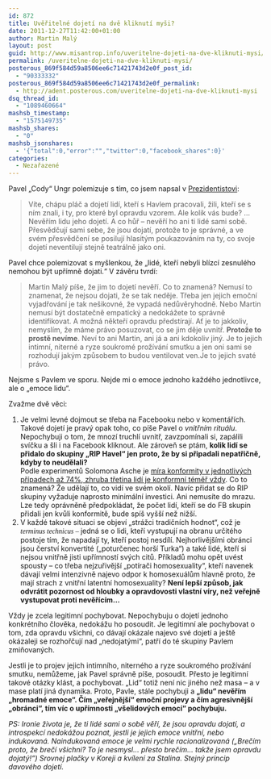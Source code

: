 ```yaml
---
id: 872
title: Uvěřitelné dojetí na dvě kliknutí myši?
date: 2011-12-27T11:42:00+01:00
author: Martin Malý
layout: post
guid: http://www.misantrop.info/uveritelne-dojeti-na-dve-kliknuti-mysi/
permalink: /uveritelne-dojeti-na-dve-kliknuti-mysi/
posterous_869f584d59a8506ee6c71421743d2e0f_post_id:
  - "90333332"
posterous_869f584d59a8506ee6c71421743d2e0f_permalink:
  - http://adent.posterous.com/uveritelne-dojeti-na-dve-kliknuti-mysi
dsq_thread_id:
  - "1089460664"
mashsb_timestamp:
  - "1575149735"
mashsb_shares:
  - "0"
mashsb_jsonshares:
  - '{"total":0,"error":"","twitter":0,"facebook_shares":0}'
categories:
  - Nezařazené
---
```

Pavel &#8222;Cody&#8220; Ungr polemizuje s t&iacute;m, co jsem napsal v [Prezidentistovi](http://www.misantrop.info/prezidentista):

<blockquote class="posterous_medium_quote">
  <p>
    V&iacute;te, ch&aacute;pu pl&aacute;č a dojet&iacute; lid&iacute;, kteř&iacute; s Havlem pracovali, žili, kteř&iacute; se s n&iacute;m znali, i ty, pro kter&eacute; byl opravdu vzorem. Ale kolik v&aacute;s bude? &#8230; Nevěř&iacute;m lidu jeho dojet&iacute;. A co hůř &#8211; nevěř&iacute; ho ani ti lid&eacute; sami sobě. Přesvědčuj&iacute; sami sebe, že jsou dojat&iacute;, protože to je spr&aacute;vn&eacute;, a ve sv&eacute;m přesvědčen&iacute; se posiluj&iacute; hlasit&yacute;m poukazov&aacute;n&iacute;m na ty, co svoje dojet&iacute; neventiluj&iacute; stejně teatr&aacute;lně jako oni.
  </p>
</blockquote>

Pavel chce polemizovat s my&scaron;lenkou, že &#8222;lid&eacute;, kteř&iacute; nebyli bl&iacute;zc&iacute; zesnul&eacute;ho nemohou b&yacute;t upř&iacute;mně dojati.&#8220; V z&aacute;věru tvrd&iacute;:

> Martin Mal&yacute; p&iacute;&scaron;e, že jim to dojet&iacute; nevěř&iacute;. Co to znamen&aacute;? Nemus&iacute; to znamenat, že nejsou dojati, že se tak neděje. Třeba jen jejich emočn&iacute; vyjadřov&aacute;n&iacute; je tak ne&scaron;ikovn&eacute;, že vypad&aacute; nedůvěryhodně. Nebo Martin nemus&iacute; b&yacute;t dostatečně empatick&yacute; a nedok&aacute;žete to spr&aacute;vně identifikovat. A možn&aacute; někteř&iacute; opravdu předst&iacute;raj&iacute;. Ať je to jakkoliv, nemysl&iacute;m, že m&aacute;me pr&aacute;vo posuzovat, co se jim děje uvnitř. **Protože to prostě nev&iacute;me**. Nev&iacute; to ani Martin, ani j&aacute; a ani kdokoliv jin&yacute;. Je to jejich intimn&iacute;, nitern&eacute; a ryze soukrom&eacute; prož&iacute;v&aacute;n&iacute; smutku a jen oni sami se rozhoduj&iacute; jak&yacute;m způsobem to budou ventilovat ven.Je to jejich svat&eacute; pr&aacute;vo.

Nejsme s Pavlem ve sporu. Nejde mi o emoce jednoho každ&eacute;ho jednotlivce, ale o &#8222;emoce lidu&#8220;.

Zvažme dvě věci:

  1. Je velmi levn&eacute; dojmout se třeba na Facebooku nebo v koment&aacute;ř&iacute;ch. Takov&eacute; dojet&iacute; je prav&yacute; opak toho, co p&iacute;&scaron;e Pavel o _vnitřn&iacute;m ritu&aacute;lu_. Nepochybuji o tom, že mnoz&iacute; truchl&iacute; uvnitř, zavzpom&iacute;nali si, zap&aacute;lili sv&iacute;čku a &scaron;li i na Facebook kliknout. Ale z&aacute;roveň se pt&aacute;m, **kolik lid&iacute; se přidalo do skupiny &#8222;RIP Havel&#8220; jen proto, že by si připadali nepatřičně, kdyby to neudělali?**  
    Podle experimentů Solomona Asche je [m&iacute;ra konformity v jednotliv&yacute;ch př&iacute;padech až 74%, zhruba třetina lid&iacute; je konformn&iacute; t&eacute;měř vždy](http://blog.maly.cz/index.php?cmt=151). Co to znamen&aacute;? Že udělaj&iacute; to, co vid&iacute; ve sv&eacute;m okol&iacute;. Nav&iacute;c přidat se do RIP skupiny vyžaduje naprosto minim&aacute;ln&iacute; investici. Ani nemus&iacute;te do mrazu. Lze tedy opr&aacute;vněně předpokl&aacute;dat, že počet lid&iacute;, kteř&iacute; se do FB skupin přidali jen kvůli konformitě, bude sp&iacute;&scaron; vy&scaron;&scaron;&iacute; než niž&scaron;&iacute;.
  2. V každ&eacute; takov&eacute; situaci se objev&iacute; &#8222;str&aacute;žci tradičn&iacute;ch hodnot&#8220;, což je <span style="font-family: mceinline;"><em>terminus technicus</em> &#8211; </span>jedn&aacute; se o lidi, kteř&iacute; vystupuj&iacute; na obranu určit&eacute;ho postoje t&iacute;m, že napadaj&iacute; ty, kteř&iacute; postoj nesd&iacute;l&iacute;. Nejhorlivěj&scaron;&iacute;mi obr&aacute;nci jsou čerstv&iacute; konvertit&eacute; (&#8222;poturčenec hor&scaron;&iacute; Turka&#8220;) a tak&eacute; lid&eacute;, kteř&iacute; si nejsou vnitřně jisti upř&iacute;mnost&iacute; sv&yacute;ch citů. Př&iacute;kladů mohu opět uv&eacute;st spousty &#8211; co třeba nejzuřivěj&scaron;&iacute; &#8222;pot&iacute;rači homosexuality&#8220;, kteř&iacute; navenek d&aacute;vaj&iacute; velmi intenzivně najevo odpor k homosexu&aacute;lům hlavně proto, že maj&iacute; strach z vnitřn&iacute; latentn&iacute; homosexuality? **Nen&iacute; lep&scaron;&iacute; způsob, jak odvr&aacute;tit pozornost od hloubky a opravdovosti vlastn&iacute; v&iacute;ry, než veřejně vystupovat proti nevěř&iacute;c&iacute;m&#8230;**

Vždy je zcela legitimn&iacute; pochybovat. Nepochybuju o dojet&iacute; jednoho konkr&eacute;tn&iacute;ho člověka, nedok&aacute;žu ho posoudit. Je legitimn&iacute; ale pochybovat o tom, zda opravdu v&scaron;ichni, co d&aacute;vaj&iacute; ok&aacute;zale najevo sv&eacute; dojet&iacute; a je&scaron;tě ok&aacute;zaleji se rozhořčuj&iacute; nad &#8222;nedojat&yacute;mi&#8220;, patř&iacute; do t&eacute; skupiny Pavlem zmiňovan&yacute;ch.

Jestli je to projev jejich intimn&iacute;ho, nitern&eacute;ho a ryze soukrom&eacute;ho prož&iacute;v&aacute;n&iacute; smutku, nemůžeme, jak Pavel spr&aacute;vně p&iacute;&scaron;e, posoudit. Přesto je legitimn&iacute; takov&eacute; ot&aacute;zky kl&aacute;st, a pochybovat. &#8222;Lid&#8220; totiž nen&iacute; nic jin&eacute;ho než masa &#8211; a v mase plat&iacute; jin&aacute; dynamika. Proto, Pavle, st&aacute;le pochybuji a **&#8222;lidu&#8220; nevěř&iacute;m &#8222;hromadn&eacute; emoce&#8220;. Č&iacute;m &#8222;veřejněj&scaron;&iacute;&#8220; emočn&iacute; projevy a č&iacute;m agresivněj&scaron;&iacute; &#8222;obr&aacute;nci&#8220;, t&iacute;m v&iacute;c o upř&iacute;mnosti &#8222;v&scaron;elidov&yacute;ch emoc&iacute;&#8220; pochybuju.**

_PS: Ironie života je, že ti lid&eacute; sami o sobě věř&iacute;, že jsou opravdu dojat&iacute;, a introspekc&iacute; nedok&aacute;žou poznat, jestli je jejich emoce vnitřn&iacute;, nebo indukovan&aacute;. Naindukovan&aacute; emoce je velmi rychle racionalizovan&aacute; (&#8222;Breč&iacute;m proto, že breč&iacute; v&scaron;ichni? To je nesmysl&#8230; přesto breč&iacute;m&#8230; takže jsem opravdu dojat&yacute;!&#8220;) Srovnej plačky v Koreji a kv&iacute;len&iacute; za Stalina. Stejn&yacute; princip davov&eacute;ho dojet&iacute;._